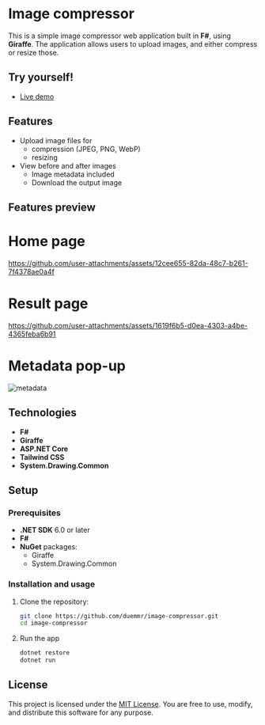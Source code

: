 # Image compressor

This is a simple image compressor web application built in **F#**, using **Giraffe**. The application allows users to upload images, and either compress or resize those.

## Try yourself!
- [Live demo](https://imagecompressor-eycnemgnhthqhubu.westeurope-01.azurewebsites.net/)

## Features

- Upload image files for
  - compression (JPEG, PNG, WebP)
  - resizing
- View before and after images
  - Image metadata included
  - Download the output image

## Features preview

# Home page
https://github.com/user-attachments/assets/12cee655-82da-48c7-b261-7f4378ae0a4f

# Result page
https://github.com/user-attachments/assets/1619f6b5-d0ea-4303-a4be-4365feba6b91

# Metadata pop-up
![metadata](https://github.com/user-attachments/assets/a7398bc5-8513-4d21-90be-f49fb3edb556)

## Technologies

- **F#**
- **Giraffe**
- **ASP.NET Core**
- **Tailwind CSS**
- **System.Drawing.Common** 

## Setup

### Prerequisites

- **.NET SDK** 6.0 or later
- **F#**
- **NuGet** packages:
  - Giraffe
  - System.Drawing.Common

### Installation and usage

1. Clone the repository:
   ```bash
   git clone https://github.com/duemmr/image-compressor.git
   cd image-compressor
   ```
2. Run the app
    ```bash
    dotnet restore
    dotnet run
    ```

## License

This project is licensed under the [MIT License](./LICENSE). You are free to use, modify, and distribute this software for any purpose.
